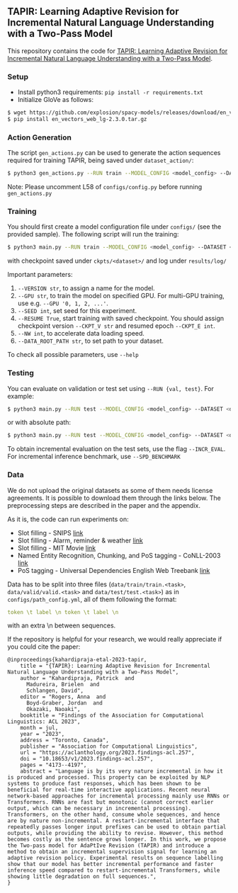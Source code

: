 ## TAPIR: Learning Adaptive Revision for Incremental Natural Language Understanding with a Two-Pass Model

This repository contains the code for [TAPIR: Learning Adaptive Revision for Incremental Natural Language Understanding with a Two-Pass Model](https://arxiv.org/abs/2305.10845).

### Setup
* Install python3 requirements: `pip install -r requirements.txt`
* Initialize GloVe as follows:
```bash
$ wget https://github.com/explosion/spacy-models/releases/download/en_vectors_web_lg-2.3.0/en_vectors_web_lg-2.3.0.tar.gz -O en_vectors_web_lg-2.3.0.tar.gz
$ pip install en_vectors_web_lg-2.3.0.tar.gz
```

### Action Generation
The script `gen_actions.py` can be used to generate the action sequences required for training TAPIR, being saved under `dataset_action/`:

```bash
$ python3 gen_actions.py --RUN train --MODEL_CONFIG <model_config> --DATASET <dataset> --CKPT_V <model_version> --CKPT_E <model_epoch> --GEN_SPLIT <train_only/valid>
```

Note: Please uncomment L58 of `configs/config.py` before running `gen_actions.py`

### Training
You should first create a model configuration file under `configs/` (see the provided sample). The following script will run the training:
```bash
$ python3 main.py --RUN train --MODEL_CONFIG <model_config> --DATASET <dataset>
```

with checkpoint saved under `ckpts/<dataset>/` and log under `results/log/`

Important parameters:
1. `--VERSION str`, to assign a name for the model.
2. `--GPU str`, to train the model on specified GPU. For multi-GPU training, use e.g. `--GPU '0, 1, 2, ...'`.
3. `--SEED int`, set seed for this experiment.
4. `--RESUME True`, start training with saved checkpoint. You should assign checkpoint version `--CKPT_V str` and resumed epoch `--CKPT_E int`.
5. `--NW int`, to accelerate data loading speed.
6. `--DATA_ROOT_PATH str`, to set path to your dataset.

To check all possible parameters, use `--help`

### Testing
You can evaluate on validation or test set using `--RUN {val, test}`. For example:
```bash
$ python3 main.py --RUN test --MODEL_CONFIG <model_config> --DATASET <dataset> --CKPT_V <model_version> --CKPT_E <model_epoch>
```
or with absolute path:
```bash
$ python3 main.py --RUN test --MODEL_CONFIG <model_config> --DATASET <dataset> --CKPT_PATH <path_to_checkpoint>.ckpt
```

To obtain incremental evaluation on the test sets, use the flag `--INCR_EVAL`. For incremental inference benchmark, use `--SPD_BENCHMARK`

### Data
We do not upload the original datasets as some of them needs license agreements. It is possible to download them through the links below. The preprocessing steps are described in the paper and the appendix.

As it is, the code can run experiments on:

* Slot filling - SNIPS [link](https://github.com/snipsco/nlu-benchmark)
* Slot filling - Alarm, reminder & weather [link](https://fb.me/multilingual_task_oriented_data)
* Slot filling - MIT Movie [link](https://groups.csail.mit.edu/sls/downloads/movie/)
* Named Entity Recognition, Chunking, and PoS tagging - CoNLL-2003 [link](https://www.clips.uantwerpen.be/conll2003/ner/)
* PoS tagging - Universal Dependencies English Web Treebank [link](https://github.com/UniversalDependencies/UD_English-EWT)

Data has to be split into three files (`data/train/train.<task>`, `data/valid/valid.<task>` and `data/test/test.<task>`) as in `configs/path_config.yml`, all of them following the format:

```yml
token \t label \n token \t label \n
```
with an extra \n between sequences.

If the repository is helpful for your research, we would really appreciate if you could cite the paper:


```
@inproceedings{kahardipraja-etal-2023-tapir,
    title = "{TAPIR}: Learning Adaptive Revision for Incremental Natural Language Understanding with a Two-Pass Model",
    author = "Kahardipraja, Patrick  and
      Madureira, Brielen  and
      Schlangen, David",
    editor = "Rogers, Anna  and
      Boyd-Graber, Jordan  and
      Okazaki, Naoaki",
    booktitle = "Findings of the Association for Computational Linguistics: ACL 2023",
    month = jul,
    year = "2023",
    address = "Toronto, Canada",
    publisher = "Association for Computational Linguistics",
    url = "https://aclanthology.org/2023.findings-acl.257",
    doi = "10.18653/v1/2023.findings-acl.257",
    pages = "4173--4197",
    abstract = "Language is by its very nature incremental in how it is produced and processed. This property can be exploited by NLP systems to produce fast responses, which has been shown to be beneficial for real-time interactive applications. Recent neural network-based approaches for incremental processing mainly use RNNs or Transformers. RNNs are fast but monotonic (cannot correct earlier output, which can be necessary in incremental processing). Transformers, on the other hand, consume whole sequences, and hence are by nature non-incremental. A restart-incremental interface that repeatedly passes longer input prefixes can be used to obtain partial outputs, while providing the ability to revise. However, this method becomes costly as the sentence grows longer. In this work, we propose the Two-pass model for AdaPtIve Revision (TAPIR) and introduce a method to obtain an incremental supervision signal for learning an adaptive revision policy. Experimental results on sequence labelling show that our model has better incremental performance and faster inference speed compared to restart-incremental Transformers, while showing little degradation on full sequences.",
}
```
